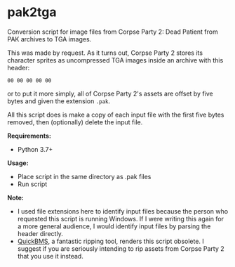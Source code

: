 # pak2tga
Conversion script for image files from Corpse Party 2: Dead Patient from PAK archives to TGA images.

This was made by request. As it turns out, Corpse Party 2 stores its character sprites as uncompressed TGA images inside an archive with this header: 

`00 00 00 00 00` 

or to put it more simply, all of Corpse Party 2's assets are offset by five bytes and given the extension `.pak`.

All this script does is make a copy of each input file with the first five bytes removed, then (optionally) delete the input file.

**Requirements:**
- Python 3.7+

**Usage:**
- Place script in the same directory as .pak files
- Run script

**Note:**
  - I used file extensions here to identify input files because the person who requested this script is running Windows. If I were writing this again for a more general audience, I would identify input files by parsing the header directly.
  - [QuickBMS](http://aluigi.altervista.org/quickbms.htm), a fantastic ripping tool, renders this script obsolete. I suggest if you are seriously intending to rip assets from Corpse Party 2 that you use it instead.
